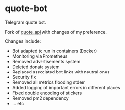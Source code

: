 # quote-bot
Telegram quote bot.

Fork of [quote_api](https://github.com/LyoSU/quote-bot) with changes of my preference.

Changes include:
 * Bot adapted to run in containers (Docker)
 * Monitoring via Prometheus
 * Removed advertisements system
 * Deleted donate system
 * Replaced associated bot links with neutral ones
 * Security fix
 * Removed all metrics flooding stderr
 * Added logging of important errors in different places
 * Fixed double encoding of stickers
 * Removed pm2 dependency
 * ... etc
